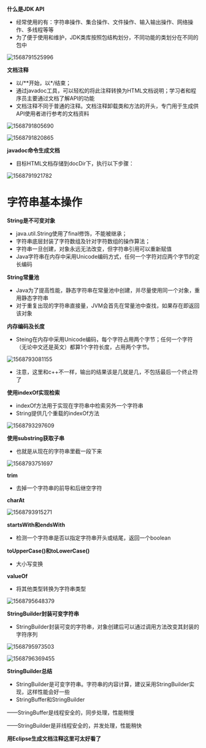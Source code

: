 **什么是JDK API**

* 经常使用的有：字符串操作、集合操作、文件操作、输入输出操作、网络操作、多线程等等
* 为了便于使用和维护，JDK类库按照包结构划分，不同功能的类划分在不同的包中

![1568791525996](C:\Users\cxt66\AppData\Roaming\Typora\typora-user-images\1568791525996.png)

**文档注释**

* 以/**开始，以\*/结束；
* 通过javadoc工具，可以轻松的将此注释转换为HTML文档说明；学习者和程序员主要通过文档了解API的功能
* 文档注释不同于普通的注释。文档注释卸载类和方法的开头，专门用于生成供API使用者进行参考的文档资料

![1568791805690](C:\Users\cxt66\AppData\Roaming\Typora\typora-user-images\1568791805690.png)

![1568791820865](C:\Users\cxt66\AppData\Roaming\Typora\typora-user-images\1568791820865.png)

**javadoc命令生成文档**

* 目标HTML文档存储到docDir下，执行以下步骤：

![1568791921782](C:\Users\cxt66\AppData\Roaming\Typora\typora-user-images\1568791921782.png)

# 字符串基本操作

**String是不可变对象**

* java.util.String使用了final修饰，不能被继承；
* 字符串底层封装了字符数组及针对字符数组的操作算法；
* 字符串一旦创建，对象永远无法改变，但字符串引用可以重新赋值
* Java字符串在内存中采用Unicode编码方式，任何一个字符对应两个字节的定长编码

**String常量池**

* Java为了提高性能，静态字符串在常量池中创建，并尽量使用同一个对象，重用静态字符串
* 对于重复出现的字符串直接量，JVM会首先在常量池中查找，如果存在即返回该对象

**内存编码及长度**

* Steing在内存中采用Unicode编码，每个字符占用两个字节；任何一个字符（无论中文还是英文）都算1个字符长度，占用两个字节。

![1568793081155](C:\Users\cxt66\AppData\Roaming\Typora\typora-user-images\1568793081155.png)

* 注意，这里和c++不一样，输出的结果该是几就是几，不包括最后一个终止符了

**使用indexOf实现检索**

* indexOf方法用于实现在字符串中检索另外一个字符串
* String提供几个重载的indexOf方法

![1568793297609](C:\Users\cxt66\AppData\Roaming\Typora\typora-user-images\1568793297609.png)

**使用substring获取子串**

* 也就是从现在的字符串里截一段下来

![1568793751697](C:\Users\cxt66\AppData\Roaming\Typora\typora-user-images\1568793751697.png)

**trim**

* 去掉一个字符串的前导和后继空字符

**charAt**

![1568793915271](C:\Users\cxt66\AppData\Roaming\Typora\typora-user-images\1568793915271.png)

**startsWith和endsWith**

* 检测一个字符串是否以指定字符串开头或结尾，返回一个boolean

**toUpperCase()和toLowerCase()**

* 大小写变换

**valueOf**

* 将其他类型转换为字符串类型

![1568795648379](C:\Users\cxt66\AppData\Roaming\Typora\typora-user-images\1568795648379.png)

**StringBuilder封装可变字符串**

* StringBuilder封装可变的字符串，对象创建后可以通过调用方法改变其封装的字符序列

![1568795973503](C:\Users\cxt66\AppData\Roaming\Typora\typora-user-images\1568795973503.png)

![1568796369455](C:\Users\cxt66\AppData\Roaming\Typora\typora-user-images\1568796369455.png)

**StringBuilder总结**

* StringBuilder是可变字符串。字符串的内容计算，建议采用StringBuilder实现，这样性能会好一些
* StringBuffer和StringBuilder

——StringBuffer是线程安全的，同步处理，性能稍慢

——StringBuilder是非线程安全的，并发处理，性能稍快

**用Eclipse生成文档注释这里可太好看了**

